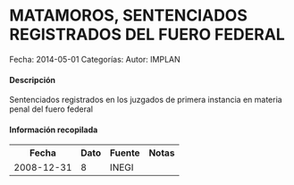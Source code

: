 MATAMOROS, SENTENCIADOS REGISTRADOS DEL FUERO FEDERAL
=====

Fecha: 2014-05-01
Categorías: 
Autor: IMPLAN

#### Descripción

Sentenciados registrados en los juzgados de primera instancia en materia penal del fuero federal

#### Información recopilada

<table class="table table-hover table-bordered">
  <tr><th>Fecha</th><th>Dato</th><th>Fuente</th><th>Notas</th></tr>
  <tr><td>2008-12-31</td><td>8</td><td>INEGI</td><td></td></tr>
</table>
